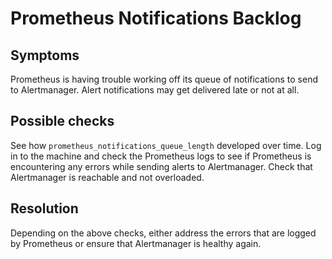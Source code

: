 # Prometheus Notifications Backlog

## Symptoms

Prometheus is having trouble working off its queue of notifications to send
to Alertmanager. Alert notifications may get delivered late or not at all.

## Possible checks

See how `prometheus_notifications_queue_length` developed
over time. Log in to the machine and check the Prometheus logs to see if
Prometheus is encountering any errors while sending alerts to Alertmanager.
Check that Alertmanager is reachable and not overloaded.

## Resolution

Depending on the above checks, either address the errors that are logged
by Prometheus or ensure that Alertmanager is healthy again.
